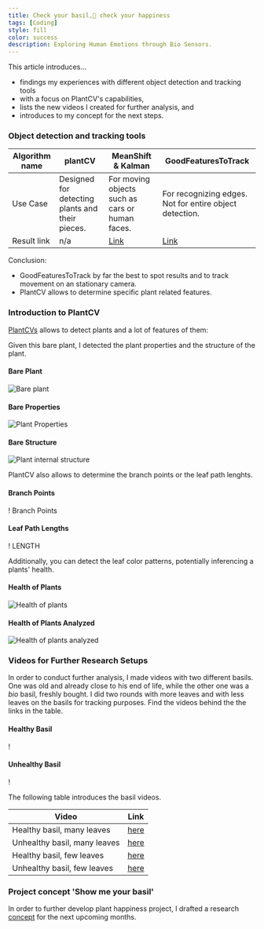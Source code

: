 ```yaml
---
title: Check your basil, check your happiness
tags: [Coding]
style: fill
color: success
description: Exploring Human Emotions through Bio Sensors.
---
```


This article introduces...
- findings my experiences with different object detection and tracking tools
- with a focus on PlantCV's capabilities,
- lists the new videos I created for further analysis, and
- introduces to my concept for the next steps.

### Object detection and tracking tools

Algorithm name | plantCV | MeanShift & Kalman | GoodFeaturesToTrack
---|---|---|---
Use Case|Designed for detecting plants and their pieces.|For moving objects such as cars or human faces.|For recognizing edges. Not for entire object detection.
Result link|n/a|[Link](https://youtu.be/jEMJBbI2GJI)|[Link](https://youtu.be/A84SOP-tgoY)

Conclusion:
- GoodFeaturesToTrack by far the best to spot results and to track movement on an stationary camera.
- PlantCV allows to determine specific plant related features.

### Introduction to PlantCV

[PlantCVs](https://plantcv.readthedocs.io/en) allows to detect plants and a lot of features of them:

Given this bare plant, I detected the plant properties and the structure of the plant.

#### Bare Plant
![Bare plant](https://i.imgur.com/RTiwZrK.jpg)
#### Bare Properties
![Plant Properties](https://i.imgur.com/WEXUOST.png)
#### Bare Structure
![Plant internal structure](https://i.imgur.com/rTEXjEP.png)

PlantCV also allows to determine the branch points or the leaf path lenghts.
#### Branch Points
! Branch Points
#### Leaf Path Lengths
! LENGTH

Additionally, you can detect the leaf color patterns, potentially inferencing a plants' health.
#### Health of Plants
![Health of plants](https://i.imgur.com/2USSkdS.png)
#### Health of Plants Analyzed
![Health of plants analyzed](https://i.imgur.com/ex6Tdz2.png)

### Videos for Further Research Setups

In order to conduct further analysis, I made videos with two different basils. One was old and already close to his end of life, while the other one was a *bio* basil, freshly bought. I did two rounds with more leaves and with less leaves on the basils for tracking purposes. Find the videos behind the the links in the table.

#### Healthy Basil
!
#### Unhealthy Basil
!

The following table introduces the basil videos.

Video|Link
---|---
Healthy basil, many leaves|[here]()
Unhealthy basil, many leaves|[here]()
Healthy basil, few leaves|[here]()
Unhealthy basil, few leaves|[here]()

### Project concept 'Show me your basil'

In order to further develop plant happiness project, I drafted a research [concept](https://drive.google.com/file/d/1FjNXeMPaLJNyggLKS7OI0_XcHgBqT_vz/view?usp=sharing) for the next upcoming months.
